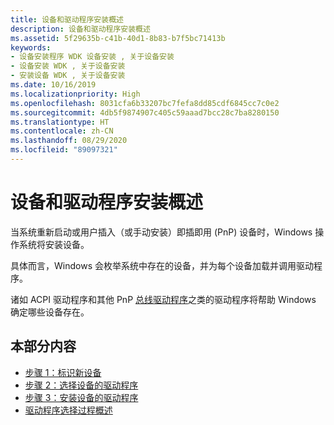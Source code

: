 ```yaml
---
title: 设备和驱动程序安装概述
description: 设备和驱动程序安装概述
ms.assetid: 5f29635b-c41b-40d1-8b83-b7f5bc71413b
keywords:
- 设备安装程序 WDK 设备安装 , 关于设备安装
- 设备安装 WDK , 关于设备安装
- 安装设备 WDK , 关于设备安装
ms.date: 10/16/2019
ms.localizationpriority: High
ms.openlocfilehash: 8031cfa6b33207bc7fefa8dd85cdf6845cc7c0e2
ms.sourcegitcommit: 4db5f9874907c405c59aaad7bcc28c7ba8280150
ms.translationtype: HT
ms.contentlocale: zh-CN
ms.lasthandoff: 08/29/2020
ms.locfileid: "89097321"
---
```

# <a name="overview-of-device-and-driver-installation"></a>设备和驱动程序安装概述

当系统重新启动或用户插入（或手动安装）即插即用 (PnP) 设备时，Windows 操作系统将安装设备。

具体而言，Windows 会枚举系统中存在的设备，并为每个设备加载并调用驱动程序。

诸如 ACPI 驱动程序和其他 PnP [总线驱动程序](../kernel/bus-drivers.md)之类的驱动程序将帮助 Windows 确定哪些设备存在。

## <a name="in-this-section"></a>本部分内容


-   [步骤 1：标识新设备](step-1--the-new-device-is-identified.md)
-   [步骤 2：选择设备的驱动程序](step-2--a-driver-for-the-device-is-selected.md)
-   [步骤 3：安装设备的驱动程序](step-3--the-driver-for-the-device-is-installed.md)
-   [驱动程序选择过程概述](overview-of-the-driver-selection-process.md)